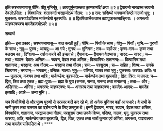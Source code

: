 **इति सश्भाषमाणासु षीभि: षीषु नृभिर्नृषु ।** **आययुर्मुनयस्तत्र कृष्णरामदि²क्षया ॥ २॥** **द्वैपायनो नारदश्च च्यवनो देवलोऽसित: ।** **विश्वामित्र: शतानन्दो भरद्वाजोऽथ गौतम: ॥ ३॥** **राम: सशिष्यो भगवान्वसिष्ठो गालवो भृगु: ।** **पुलस्त्य: कश्यपोऽत्रिश्च मार्कण्डेयो बृहस्पति: ॥ ॥** **द्वितषितश्चैकतश्च ब्रह्मपुत्रास्तथाङ्गिरा: ।** **अगस्त्यो याज्ञवल्क्यश्च वामदेवादयोऽपरे ॥ ५॥** 

**शब्दार्थ** 

**इति—** **इस प्रकार** **; सश्भाषमाणासु—** **बात करती हुईं** **; षीभि:—** **षियों के साथ** **; षीषु—** **षियाँ** **; नृभि:—** **पुरुषों के साथ** **; नृषु—** **पुरुष** **; आययु:—** **आ गये** **; मुनय:—** **मुनिगण** **; तत्र—** **वहाँ पर** **; कृष्ण-राम—** **कृष्ण तथा बलराम का** **; दि²क्षया—** **दर्शन करने की** **इच्छा से** **; द्वैपायन:—** **द्वैपायन वेदव्यास** **; नारद:—** **नारद** **; च—** **तथा** **; च्यवन: देवल: असित:—** **च्यवन, देवल तथा असित** **;** **विश्वामित्र: शतानन्द:—** **विश्वामित्र तथा शतानन्द** **; भरद्वाज: अथ गौतम:—** **भरद्वाज तथा गौतम** **; राम:—** **परशुराम** **; स—** **सहित** **;** **शिष्य:—** **उनके शिष्यगण** **; भगवान्—** **भगवान्** **; वसिष्ठ: गालव: भृगु:—** **वसिष्ठ, गालव तथा भृगु** **; पुलस्त्य: कश्यप: अत्रि: च—** **पुलस्त्य, कश्यप तथा अत्रि** **; मार्कण्डेय: बृहस्पति:—** **मार्कण्डेय तथा बृहस्पति** **; द्वित: त्रित: च एकत: च—** **द्वित, त्रित तथा एकत** **;** **ब्रह्म-पुत्रा:—** **ब्रह्मा के पुत्र (सनक, सनत, सनन्द तथा सनातन)** **; तथा—** **और** **; अङ्गिरा:—** **अंगिरा** **; अगस्त्य: याज्ञवल्क्य: च—** **अगस्त्य तथा याज्ञवल्क्य** **; वामदेव-आदय:—** **वामदेव इत्यादि** **; अपरे—** **अन्य मुनि।** **.** 

**जब षियाँ षियों से और पुरुष पुरुषों से परस्पर बातें कर रहे थे, तो अनेक मुनिगण वहाँ** **आ पधारे। वे सभी के सभी कृष्ण तथा बलराम का दर्शन पाने के लिए उत्सुक थे। इनमें** **द्वैपायन, नारद, च्यवन, देवल तथा असित, विश्वामित्र, शतानन्द, भरद्वाज तथा गौतम, परशुराम** **तथा उनके शिष्य, वसिष्ठ, गालव, भृगु, पुलस्त्य तथा कश्यप, अत्रि, मार्कण्डेय तथा बृहस्पति,** **द्वित, त्रित, एकत तथा चारों कुमार एवं अंगिरा, अगस्त्य, याज्ञवल्क्य तथा वामदेव सश्मिलित थे।** **** 